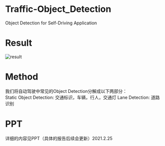 # Traffic-Object_Detection
Object Detection for Self-Driving Application

# Result
![result](result2.gif)

# Method
我们将自动驾驶中常见的Object Detection分解成以下两部分：  
Static Object Detection: 交通标识，车辆，行人，交通灯
Lane Detection: 道路识别

# PPT
详细的内容见PPT（具体的报告后续会更新）2021.2.25
